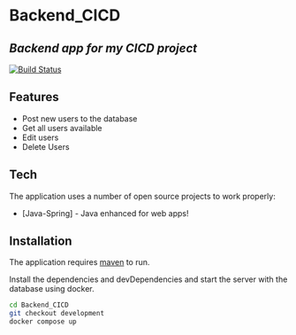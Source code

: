 # Backend_CICD
## _Backend app for my CICD project_

[![Build Status](https://travis-ci.org/joemccann/dillinger.svg?branch=master)](https://travis-ci.org/joemccann/dillinger)

## Features

- Post new users to the database
- Get all users available
- Edit users
- Delete Users

## Tech

The application uses a number of open source projects to work properly:

- [Java-Spring] - Java enhanced for web apps!

## Installation

The application requires [maven](https://maven.apache.org/) to run.

Install the dependencies and devDependencies and start the server with the database using docker.

```sh
cd Backend_CICD
git checkout development
docker compose up
```
